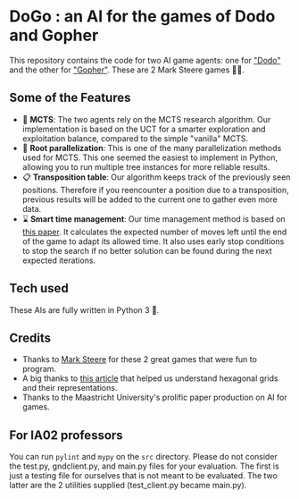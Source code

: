 # DoGo : an AI for the games of Dodo and Gopher

This repository contains the code for two AI game agents: one for ["Dodo"](https://www.marksteeregames.com/Dodo_rules.pdf) and the other for ["Gopher"](https://www.marksteeregames.com/Gopher_hex_rules.pdf). These are 2 Mark Steere games :red_circle::large_blue_circle:.

## Some of the Features

- :herb: **MCTS**: The two agents rely on the MCTS research algorithm. Our implementation is based on the UCT for a smarter exploration and exploitation balance, compared to the simple "vanilla" MCTS.
- :twisted_rightwards_arrows: **Root parallelization**: This is one of the many parallelization methods used for MCTS. This one seemed the easiest to implement in Python, allowing you to run multiple tree instances for more reliable results.
- :clipboard: **Transposition table**: Our algorithm keeps track of the previously seen positions. Therefore if you reencounter a position due to a transposition, previous results will be added to the current one to gather even more data.
- :hourglass: **Smart time management**: Our time management method is based on [this paper](https://dke.maastrichtuniversity.nl/m.winands/documents/time_management_for_monte_carlo_tree_search.pdf). It calculates the expected number of moves left until the end of the game to adapt its allowed time. It also uses early stop conditions to stop the search if no better solution can be found during the next expected iterations.

## Tech used

These AIs are fully written in Python 3 :snake:.

## Credits
- Thanks to [Mark Steere](https://www.marksteeregames.com/) for these 2 great games that were fun to program.
- A big thanks to [this article](https://www.redblobgames.com/grids/hexagons/) that helped us understand hexagonal grids and their representations.
- Thanks to the Maastricht University's prolific paper production on AI for games.

## For IA02 professors
You can run `pylint` and `mypy` on the `src` directory. Please do not consider the test.py, gndclient.py, and main.py files for your evaluation. The first is just a testing file for ourselves that is not meant to be evaluated. The two latter are the 2 utilities supplied (test_client.py became main.py).
